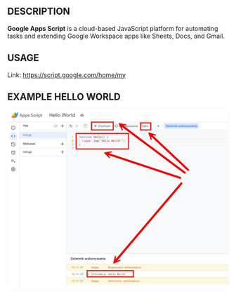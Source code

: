 DESCRIPTION
-----------

**Google Apps Script** is a cloud-based JavaScript platform for automating tasks and extending Google Workspace apps like Sheets, Docs, and Gmail.


USAGE
-----

Link: https://script.google.com/home/my


EXAMPLE HELLO WORLD
-------------------

![My Image](readme-images/image-01.png)